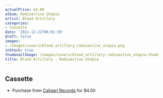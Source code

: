 ```yaml
---
actualPrice: $4.00
album: Radioactive Utopia
artist: Blood Artillery
categories:
- Cassette
date: '2021-12-22T06:01:39'
draft: false
images:
- /images/covers/blood_artillery-radioactive_utopia.png
inStock: true
thumbnailImage: /images/covers/blood_artillery-radioactive_utopia-thumb.png
title: Blood Artillery - Radioactive Utopia
---
```


## Cassette
* Purchase from [Caligari Records](https://caligarirecords.storenvy.com/products/33625084-blood-artillery-radioactive-utopia) for $4.00
